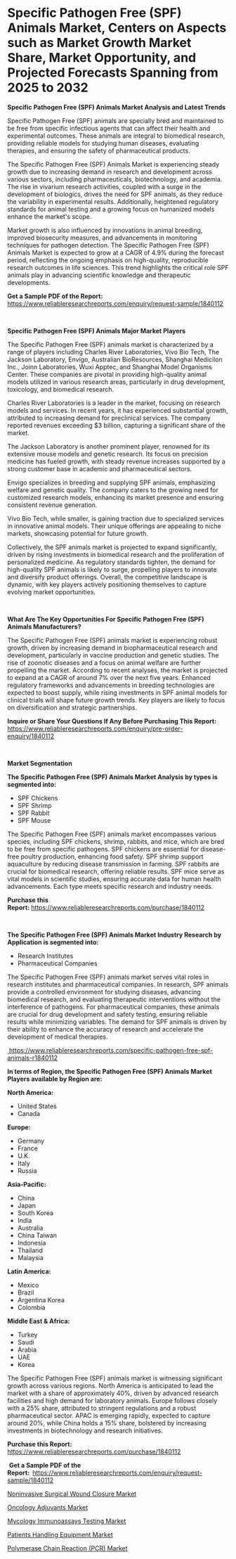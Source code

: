 <p><h1>Specific Pathogen Free (SPF) Animals Market, Centers on Aspects such as Market Growth Market Share, Market Opportunity, and Projected Forecasts Spanning from 2025 to 2032</h1></p><p><strong>Specific Pathogen Free (SPF) Animals Market Analysis and Latest Trends</strong></p>
<p><p>Specific Pathogen Free (SPF) animals are specially bred and maintained to be free from specific infectious agents that can affect their health and experimental outcomes. These animals are integral to biomedical research, providing reliable models for studying human diseases, evaluating therapies, and ensuring the safety of pharmaceutical products.</p><p>The Specific Pathogen Free (SPF) Animals Market is experiencing steady growth due to increasing demand in research and development across various sectors, including pharmaceuticals, biotechnology, and academia. The rise in vivarium research activities, coupled with a surge in the development of biologics, drives the need for SPF animals, as they reduce the variability in experimental results. Additionally, heightened regulatory standards for animal testing and a growing focus on humanized models enhance the market's scope.</p><p>Market growth is also influenced by innovations in animal breeding, improved biosecurity measures, and advancements in monitoring techniques for pathogen detection. The Specific Pathogen Free (SPF) Animals Market is expected to grow at a CAGR of 4.9% during the forecast period, reflecting the ongoing emphasis on high-quality, reproducible research outcomes in life sciences. This trend highlights the critical role SPF animals play in advancing scientific knowledge and therapeutic developments.</p></p>
<p><strong>Get a Sample PDF of the Report:&nbsp;</strong> <a href="https://www.reliableresearchreports.com/enquiry/request-sample/1840112?utm_campaign=48&utm_medium=2&utm_source=Github&utm_content=ia&utm_term=09032025&utm_id=specific-pathogen-free-spf-animals">https://www.reliableresearchreports.com/enquiry/request-sample/1840112</a></p>
<p>&nbsp;</p>
<p><strong>Specific Pathogen Free (SPF) Animals Major Market Players</strong></p>
<p><p>The Specific Pathogen Free (SPF) animals market is characterized by a range of players including Charles River Laboratories, Vivo Bio Tech, The Jackson Laboratory, Envigo, Australian BioResources, Shanghai Medicilon Inc., Joinn Laboratories, Wuxi Apptec, and Shanghai Model Organisms Center. These companies are pivotal in providing high-quality animal models utilized in various research areas, particularly in drug development, toxicology, and biomedical research.</p><p>Charles River Laboratories is a leader in the market, focusing on research models and services. In recent years, it has experienced substantial growth, attributed to increasing demand for preclinical services. The company reported revenues exceeding $3 billion, capturing a significant share of the market.</p><p>The Jackson Laboratory is another prominent player, renowned for its extensive mouse models and genetic research. Its focus on precision medicine has fueled growth, with steady revenue increases supported by a strong customer base in academic and pharmaceutical sectors.</p><p>Envigo specializes in breeding and supplying SPF animals, emphasizing welfare and genetic quality. The company caters to the growing need for customized research models, enhancing its market presence and ensuring consistent revenue generation.</p><p>Vivo Bio Tech, while smaller, is gaining traction due to specialized services in innovative animal models. Their unique offerings are appealing to niche markets, showcasing potential for future growth.</p><p>Collectively, the SPF animals market is projected to expand significantly, driven by rising investments in biomedical research and the proliferation of personalized medicine. As regulatory standards tighten, the demand for high-quality SPF animals is likely to surge, propelling players to innovate and diversify product offerings. Overall, the competitive landscape is dynamic, with key players actively positioning themselves to capture evolving market opportunities.</p></p>
<p>&nbsp;</p>
<p><strong>What Are The Key Opportunities For Specific Pathogen Free (SPF) Animals Manufacturers?</strong></p>
<p><p>The Specific Pathogen Free (SPF) animals market is experiencing robust growth, driven by increasing demand in biopharmaceutical research and development, particularly in vaccine production and genetic studies. The rise of zoonotic diseases and a focus on animal welfare are further propelling the market. According to recent analyses, the market is projected to expand at a CAGR of around 7% over the next five years. Enhanced regulatory frameworks and advancements in breeding technologies are expected to boost supply, while rising investments in SPF animal models for clinical trials will shape future growth trends. Key players are likely to focus on diversification and strategic partnerships.</p></p>
<p><strong>Inquire or Share Your Questions If Any Before Purchasing This Report:</strong> <a href="https://www.reliableresearchreports.com/enquiry/pre-order-enquiry/1840112?utm_campaign=48&utm_medium=2&utm_source=Github&utm_content=ia&utm_term=09032025&utm_id=specific-pathogen-free-spf-animals">https://www.reliableresearchreports.com/enquiry/pre-order-enquiry/1840112</a></p>
<p>&nbsp;</p>
<p><strong>Market Segmentation</strong></p>
<p><strong>The Specific Pathogen Free (SPF) Animals Market Analysis by types is segmented into:</strong></p>
<p><ul><li>SPF Chickens</li><li>SPF Shrimp</li><li>SPF Rabbit</li><li>SPF Mouse</li></ul></p>
<p><p>The Specific Pathogen Free (SPF) animals market encompasses various species, including SPF chickens, shrimp, rabbits, and mice, which are bred to be free from specific pathogens. SPF chickens are essential for disease-free poultry production, enhancing food safety. SPF shrimp support aquaculture by reducing disease transmission in farming. SPF rabbits are crucial for biomedical research, offering reliable results. SPF mice serve as vital models in scientific studies, ensuring accurate data for human health advancements. Each type meets specific research and industry needs.</p></p>
<p><strong>Purchase this Report:&nbsp;</strong><a href="https://www.reliableresearchreports.com/purchase/1840112?utm_campaign=48&utm_medium=2&utm_source=Github&utm_content=ia&utm_term=09032025&utm_id=specific-pathogen-free-spf-animals">https://www.reliableresearchreports.com/purchase/1840112</a></p>
<p>&nbsp;</p>
<p><strong>The Specific Pathogen Free (SPF) Animals Market Industry Research by Application is segmented into:</strong></p>
<p><ul><li>Research Institutes</li><li>Pharmaceutical Companies</li></ul></p>
<p><p>The Specific Pathogen Free (SPF) animals market serves vital roles in research institutes and pharmaceutical companies. In research, SPF animals provide a controlled environment for studying diseases, advancing biomedical research, and evaluating therapeutic interventions without the interference of pathogens. For pharmaceutical companies, these animals are crucial for drug development and safety testing, ensuring reliable results while minimizing variables. The demand for SPF animals is driven by their ability to enhance the accuracy of research and accelerate the development of medical therapies.</p></p>
<p><a href="https://www.reliableresearchreports.com/specific-pathogen-free-spf-animals-r1840112?utm_campaign=48&utm_medium=2&utm_source=Github&utm_content=ia&utm_term=09032025&utm_id=specific-pathogen-free-spf-animals">&nbsp;https://www.reliableresearchreports.com/specific-pathogen-free-spf-animals-r1840112</a></p>
<p><strong>In terms of Region, the Specific Pathogen Free (SPF) Animals Market Players available by Region are:</strong></p>
<p>
    <p> <strong> North America: </strong>
        <ul>
            <li>United States</li>
            <li>Canada</li>
        </ul>
        </p> 
    <p> <strong> Europe: </strong>
        <ul>
            <li>Germany</li>
            <li>France</li>
            <li>U.K.</li>
            <li>Italy</li>
            <li>Russia</li>
        </ul>
        </p> 
    <p> <strong> Asia-Pacific: </strong>
        <ul>
            <li>China</li>
            <li>Japan</li>
            <li>South Korea</li>
            <li>India</li>
            <li>Australia</li>
            <li>China Taiwan</li>
            <li>Indonesia</li>
            <li>Thailand</li>
            <li>Malaysia</li>
        </ul>
        </p> 
    <p> <strong> Latin America: </strong>
        <ul>
            <li>Mexico</li>
            <li>Brazil</li>
            <li>Argentina Korea</li>
            <li>Colombia</li>
        </ul>
        </p> 
    <p> <strong> Middle East & Africa: </strong>
        <ul>
            <li>Turkey</li>
            <li>Saudi</li>
            <li>Arabia</li>
            <li>UAE</li>
            <li>Korea</li>
        </ul>
    </p>
    </p>
<p><p>The Specific Pathogen Free (SPF) animals market is witnessing significant growth across various regions. North America is anticipated to lead the market with a share of approximately 40%, driven by advanced research facilities and high demand for laboratory animals. Europe follows closely with a 25% share, attributed to stringent regulations and a robust pharmaceutical sector. APAC is emerging rapidly, expected to capture around 20%, while China holds a 15% share, bolstered by increasing investments in biotechnology and research initiatives.</p></p>
<p><strong>Purchase this Report: </strong><a href="https://www.reliableresearchreports.com/purchase/1840112?utm_campaign=48&utm_medium=2&utm_source=Github&utm_content=ia&utm_term=09032025&utm_id=specific-pathogen-free-spf-animals">https://www.reliableresearchreports.com/purchase/1840112</a></p>
<p>&nbsp;<strong>Get a Sample PDF of the Report:&nbsp;&nbsp;</strong><a href="https://www.reliableresearchreports.com/enquiry/request-sample/1840112?utm_campaign=48&utm_medium=2&utm_source=Github&utm_content=ia&utm_term=09032025&utm_id=specific-pathogen-free-spf-animals">https://www.reliableresearchreports.com/enquiry/request-sample/1840112</a></p>
<p><strong></strong></p>
<p><p><a href="https://github.com/zdybelzinn/Market-Research-Report-List-1/blob/main/noninvasive-surgical-wound-closure-market.md?utm_campaign=48&utm_medium=2&utm_source=Github&utm_content=ia&utm_term=09032025&utm_id=specific-pathogen-free-spf-animals">Noninvasive Surgical Wound Closure Market</a></p><p><a href="https://github.com/ilanarohalgh/Market-Research-Report-List-1/blob/main/oncology-adjuvants-market.md?utm_campaign=48&utm_medium=2&utm_source=Github&utm_content=ia&utm_term=09032025&utm_id=specific-pathogen-free-spf-animals">Oncology Adjuvants Market</a></p><p><a href="https://github.com/tabormahay2f/Market-Research-Report-List-1/blob/main/mycology-immunoassays-testing-market.md?utm_campaign=48&utm_medium=2&utm_source=Github&utm_content=ia&utm_term=09032025&utm_id=specific-pathogen-free-spf-animals">Mycology Immunoassays Testing Market</a></p><p><a href="https://github.com/frodanlert/Market-Research-Report-List-1/blob/main/patients-handling-equipment-market.md?utm_campaign=48&utm_medium=2&utm_source=Github&utm_content=ia&utm_term=09032025&utm_id=specific-pathogen-free-spf-animals">Patients Handling Equipment Market</a></p><p><a href="https://github.com/iperitvik8/Market-Research-Report-List-1/blob/main/polymerase-chain-reaction-pcr-market.md?utm_campaign=48&utm_medium=2&utm_source=Github&utm_content=ia&utm_term=09032025&utm_id=specific-pathogen-free-spf-animals">Polymerase Chain Reaction (PCR) Market</a></p></p>